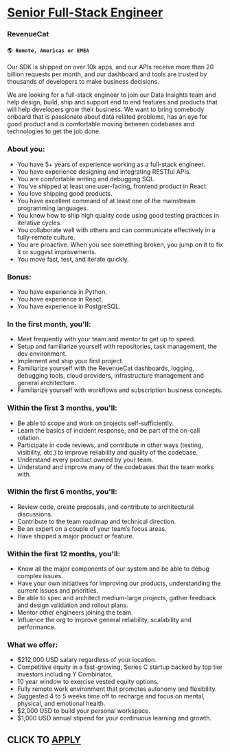 # [Senior Full-Stack Engineer](https://www.remotewlb.com/apply/senior-full-stack-engineer-117389)  
### RevenueCat  
#### `🌎 Remote, Americas or EMEA`  

Our SDK is shipped on over 10k apps, and our APIs receive more than 20 billion requests per month, and our dashboard and tools are trusted by thousands of developers to make business decisions.

We are looking for a full-stack engineer to join our Data Insights team and help design, build, ship and support end to end features and products that will help developers grow their business. We want to bring somebody onboard that is passionate about data related problems, has an eye for good product and is comfortable moving between codebases and technologies to get the job done.

### About you:

  * You have 5+ years of experience working as a full-stack engineer.
  * You have experience designing and integrating RESTful APIs.
  * You are comfortable writing and debugging SQL.
  * You've shipped at least one user-facing, frontend product in React.
  * You love shipping good products.
  * You have excellent command of at least one of the mainstream programming languages.
  * You know how to ship high quality code using good testing practices in iterative cycles.
  * You collaborate well with others and can communicate effectively in a fully-remote culture.
  * You are proactive. When you see something broken, you jump on it to fix it or suggest improvements.
  * You move fast, test, and iterate quickly.

### Bonus:

  * You have experience in Python.
  * You have experience in React.
  * You have experience in PostgreSQL.

### In the first month, you'll:

  * Meet frequently with your team and mentor to get up to speed.
  * Setup and familiarize yourself with repositories, task management, the dev environment.
  * Implement and ship your first project.
  * Familiarize yourself with the RevenueCat dashboards, logging, debugging tools, cloud providers, infrastructure management and general architecture.
  * Familiarize yourself with workflows and subscription business concepts.

### Within the first 3 months, you'll:

  * Be able to scope and work on projects self-sufficiently.
  * Learn the basics of incident response, and be part of the on-call rotation.
  * Participate in code reviews, and contribute in other ways (testing, visibility, etc.) to improve reliability and quality of the codebase.
  * Understand every product owned by your team.
  * Understand and improve many of the codebases that the team works with.

### Within the first 6 months, you'll:

  * Review code, create proposals, and contribute to architectural discussions.
  * Contribute to the team roadmap and technical direction.
  * Be an expert on a couple of your team’s focus areas.
  * Have shipped a major product or feature.

### Within the first 12 months, you'll:

  * Know all the major components of our system and be able to debug complex issues.
  * Have your own initiatives for improving our products, understanding the current issues and priorities.
  * Be able to spec and architect medium-large projects, gather feedback and design validation and rollout plans.
  * Mentor other engineers joining the team.
  * Influence the org to improve general reliability, scalability and performance.

### **What we offer:**

  * $212,000 USD salary regardless of your location.
  * Competitive equity in a fast-growing, Series C startup backed by top tier investors including Y Combinator.
  * 10 year window to exercise vested equity options.
  * Fully remote work environment that promotes autonomy and flexibility.
  * Suggested 4 to 5 weeks time off to recharge and focus on mental, physical, and emotional health.
  * $2,000 USD to build your personal workspace.
  * $1,000 USD annual stipend for your continuous learning and growth.

  
## CLICK TO [APPLY](https://www.remotewlb.com/apply/senior-full-stack-engineer-117389)

